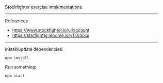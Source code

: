 Stockfighter exercise implementations.

---

References

- <https://www.stockfighter.io/ui/account>
- <https://starfighter.readme.io/v1.0/docs>

---

Install/update dependencies:

    npm install

Run something:

    npm start
